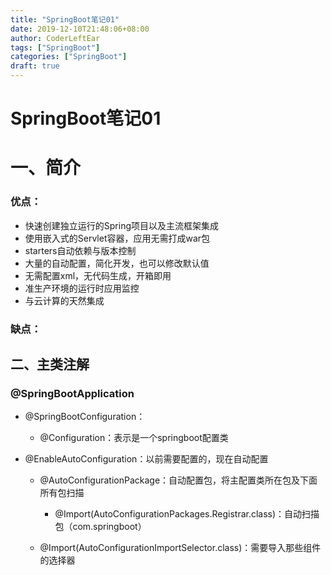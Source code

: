 ```yaml
---
title: "SpringBoot笔记01"
date: 2019-12-10T21:48:06+08:00
author: CoderLeftEar
tags: ["SpringBoot"]
categories: ["SpringBoot"]
draft: true
---
```


# SpringBoot笔记01

# 一、简介

### 优点：

- 快速创建独立运行的Spring项目以及主流框架集成
- 使用嵌入式的Servlet容器，应用无需打成war包
- starters自动依赖与版本控制
- 大量的自动配置，简化开发，也可以修改默认值
- 无需配置xml，无代码生成，开箱即用
- 准生产环境的运行时应用监控
- 与云计算的天然集成

### 缺点：



## 二、主类注解

### @SpringBootApplication

- @SpringBootConfiguration：
  - @Configuration：表示是一个springboot配置类

- @EnableAutoConfiguration：以前需要配置的，现在自动配置

  - @AutoConfigurationPackage：自动配置包，将主配置类所在包及下面所有包扫描

    - @Import(AutoConfigurationPackages.Registrar.class)：自动扫描包（com.springboot）

  - @Import(AutoConfigurationImportSelector.class)：需要导入那些组件的选择器

    